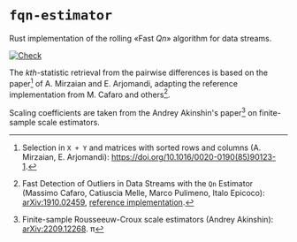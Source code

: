 # `fqn-estimator`

Rust implementation of the rolling «Fast _Qn_» algorithm for data streams.

[![Check](https://github.com/eigenein/rust-fqn-estimator/actions/workflows/check.yaml/badge.svg)](https://github.com/eigenein/rust-fqn-estimator/actions/workflows/check.yaml)

The _kth_-statistic retrieval from the pairwise differences is based on the paper[^1] of A. Mirzaian and E. Arjomandi, adapting the reference implementation from M. Cafaro and others[^2].

Scaling coefficients are taken from the Andrey Akinshin's paper[^3] on finite-sample scale estimators.

[^1]: Selection in `X + Y` and matrices with sorted rows and columns (A. Mirzaian, E. Arjomandi): <https://doi.org/10.1016/0020-0190(85)90123-1>.
[^2]: Fast Detection of Outliers in Data Streams with the `Qn` Estimator (Massimo Cafaro, Catiuscia Melle, Marco Pulimeno, Italo Epicoco): [arXiv:1910.02459](https://doi.org/10.48550/arXiv.1910.02459), [reference implementation](https://github.com/cafaro/FQN).
[^3]: Finite-sample Rousseeuw-Croux scale estimators (Andrey Akinshin): [arXiv:2209.12268](https://doi.org/10.48550/arXiv.2209.12268).
π
